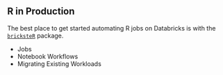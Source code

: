 
## R in Production

The best place to get started automating R jobs on Databricks is with the [`bricksteR`](https://github.com/RafiKurlansik/bricksteR) package.

  * Jobs
  * Notebook Workflows
  * Migrating Existing Workloads
